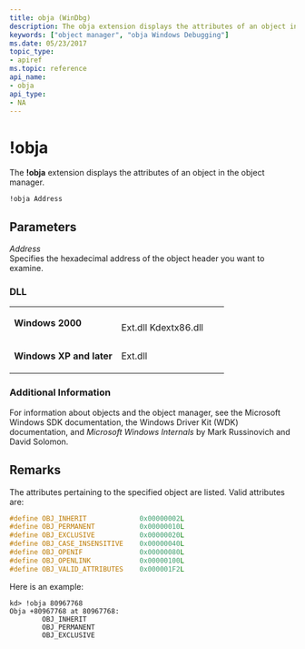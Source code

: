 ```yaml
---
title: obja (WinDbg)
description: The obja extension displays the attributes of an object in the object manager.
keywords: ["object manager", "obja Windows Debugging"]
ms.date: 05/23/2017
topic_type:
- apiref
ms.topic: reference
api_name:
- obja
api_type:
- NA
---
```


# !obja


The **!obja** extension displays the attributes of an object in the object manager.

```dbgcmd
!obja Address
```

## <span id="ddk__obja_dbg"></span><span id="DDK__OBJA_DBG"></span>Parameters


<span id="_______Address______"></span><span id="_______address______"></span><span id="_______ADDRESS______"></span> *Address*   
Specifies the hexadecimal address of the object header you want to examine.

### <span id="DLL"></span><span id="dll"></span>DLL

<table>
<colgroup>
<col width="50%" />
<col width="50%" />
</colgroup>
<tbody>
<tr class="odd">
<td align="left"><p><strong>Windows 2000</strong></p></td>
<td align="left"><p></p>
Ext.dll
Kdextx86.dll</td>
</tr>
<tr class="even">
<td align="left"><p><strong>Windows XP and later</strong></p></td>
<td align="left"><p>Ext.dll</p></td>
</tr>
</tbody>
</table>

 

### Additional Information

For information about objects and the object manager, see the Microsoft Windows SDK documentation, the Windows Driver Kit (WDK) documentation, and *Microsoft Windows Internals* by Mark Russinovich and David Solomon.

## Remarks

The attributes pertaining to the specified object are listed. Valid attributes are:

```cpp
#define OBJ_INHERIT             0x00000002L
#define OBJ_PERMANENT           0x00000010L
#define OBJ_EXCLUSIVE           0x00000020L
#define OBJ_CASE_INSENSITIVE    0x00000040L
#define OBJ_OPENIF              0x00000080L
#define OBJ_OPENLINK            0x00000100L
#define OBJ_VALID_ATTRIBUTES    0x000001F2L
```

Here is an example:

```dbgcmd
kd> !obja 80967768
Obja +80967768 at 80967768:
        OBJ_INHERIT
        OBJ_PERMANENT
        OBJ_EXCLUSIVE
```

 

 





